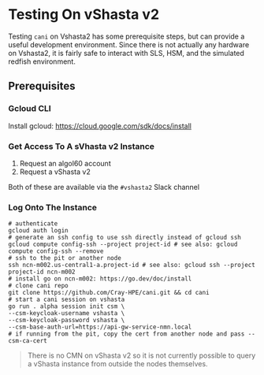 # Testing On vShasta v2

Testing `cani` on Vshasta2 has some prerequisite steps, but can provide a useful development environment.  Since there is not actually any hardware on Vshasta2, it is fairly safe to interact with SLS, HSM, and the simulated redfish environment.

## Prerequisites

### Gcloud CLI

Install gcloud: https://cloud.google.com/sdk/docs/install

### Get Access To A sVhasta v2 Instance

1. Request an algol60 account
2. Request a vShasta v2

Both of these are available via the `#vshasta2` Slack channel

### Log Onto The Instance

```shell
# authenticate
gcloud auth login
# generate an ssh config to use ssh directly instead of gcloud ssh
gcloud compute config-ssh --project project-id # see also: gcloud compute config-ssh --remove
# ssh to the pit or another node
ssh ncn-m002.us-central1-a.project-id # see also: gcloud ssh --project project-id ncn-m002
# install go on ncn-m002: https://go.dev/doc/install
# clone cani repo
git clone https://github.com/Cray-HPE/cani.git && cd cani
# start a cani session on vshasta
go run . alpha session init csm \
--csm-keycloak-username vshasta \
--csm-keycloak-password vshasta \
--csm-base-auth-url=https://api-gw-service-nmn.local
# if running from the pit, copy the cert from another node and pass --csm-ca-cert
```

> There is no CMN on vShasta v2 so it is not currently possible to query a vShasta instance from outside the nodes themselves.
